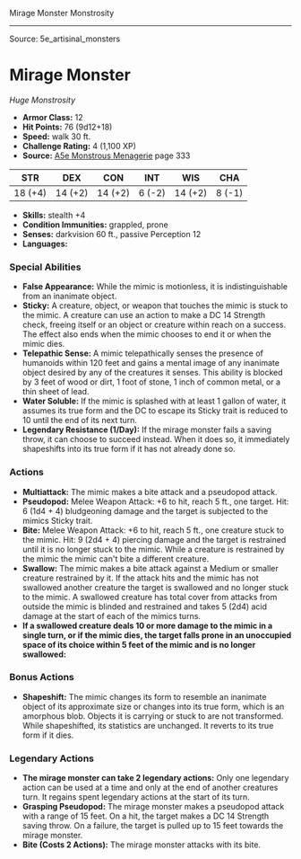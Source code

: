 <MonsterName/>Mirage Monster</MonsterName>
<CreatureType/>Monstrosity</CreatureType>



---

Source: 5e_artisinal_monsters

# Mirage Monster

*Huge* *Monstrosity*

- **Armor Class:** 12
- **Hit Points:** 76 (9d12+18)
- **Speed:** walk 30 ft.
- **Challenge Rating:** 4 (1,100 XP)
- **Source:** [A5e Monstrous Menagerie](https://enpublishingrpg.com/products/level-up-monstrous-menagerie-a5e) page 333

| STR | DEX | CON | INT | WIS | CHA |
| --- | --- | --- | --- | --- | --- |
| 18 (+4) | 14 (+2) | 14 (+2) | 6 (-2) | 14 (+2) | 8 (-1) |

- **Skills:** stealth +4
- **Condition Immunities:** grappled, prone
- **Senses:** darkvision 60 ft., passive Perception 12
- **Languages:** 

### Special Abilities

- **False Appearance:** While the mimic is motionless, it is indistinguishable from an inanimate object.
- **Sticky:** A creature, object, or weapon that touches the mimic is stuck to the mimic. A creature can use an action to make a DC 14 Strength check, freeing itself or an object or creature within reach on a success. The effect also ends when the mimic chooses to end it or when the mimic dies.
- **Telepathic Sense:** A mimic telepathically senses the presence of humanoids within 120 feet and gains a mental image of any inanimate object desired by any of the creatures it senses. This ability is blocked by 3 feet of wood or dirt, 1 foot of stone, 1 inch of common metal, or a thin sheet of lead.
- **Water Soluble:** If the mimic is splashed with at least 1 gallon of water, it assumes its true form and the DC to escape its Sticky trait is reduced to 10 until the end of its next turn.
- **Legendary Resistance (1/Day):** If the mirage monster fails a saving throw, it can choose to succeed instead. When it does so, it immediately shapeshifts into its true form if it has not already done so.

### Actions

- **Multiattack:** The mimic makes a bite attack and a pseudopod attack.
- **Pseudopod:** Melee Weapon Attack: +6 to hit, reach 5 ft., one target. Hit: 6 (1d4 + 4) bludgeoning damage  and the target is subjected to the mimics Sticky trait.
- **Bite:** Melee Weapon Attack: +6 to hit, reach 5 ft., one creature stuck to the mimic. Hit: 9 (2d4 + 4) piercing damage  and the target is restrained until it is no longer stuck to the mimic. While a creature is restrained by the mimic  the mimic can't bite a different creature.
- **Swallow:** The mimic makes a bite attack against a Medium or smaller creature restrained by it. If the attack hits and the mimic has not swallowed another creature  the target is swallowed and no longer stuck to the mimic. A swallowed creature has total cover from attacks from outside the mimic  is blinded and restrained  and takes 5 (2d4) acid damage at the start of each of the mimics turns.
- **If a swallowed creature deals 10 or more damage to the mimic in a single turn, or if the mimic dies, the target falls prone in an unoccupied space of its choice within 5 feet of the mimic and is no longer swallowed:** 

### Bonus Actions

- **Shapeshift:** The mimic changes its form to resemble an inanimate object of its approximate size or changes into its true form, which is an amorphous blob. Objects it is carrying or stuck to are not transformed. While shapeshifted, its statistics are unchanged. It reverts to its true form if it dies.



### Legendary Actions

- **The mirage monster can take 2 legendary actions:** Only one legendary action can be used at a time and only at the end of another creatures turn. It regains spent legendary actions at the start of its turn.
- **Grasping Pseudopod:** The mirage monster makes a pseudopod attack with a range of 15 feet. On a hit, the target makes a DC 14 Strength saving throw. On a failure, the target is pulled up to 15 feet towards the mirage monster.
- **Bite (Costs 2 Actions):** The mirage monster attacks with its bite.


